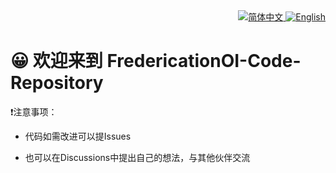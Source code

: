 <div align="right">
  <a href="README.md">
   <img alt="简体中文" src="https://img.shields.io/badge/%E7%AE%80%E4%BD%93%E4%B8%AD%E6%96%87-greeen">
  </a>
  <a href="en_us-README.md">
   <img alt="English" src="https://img.shields.io/badge/English-black">
  </a>
</div>

# 😀 欢迎来到 FredericationOI-Code-Repository

❗️注意事项：

 - 代码如需改进可以提Issues

 - 也可以在Discussions中提出自己的想法，与其他伙伴交流

